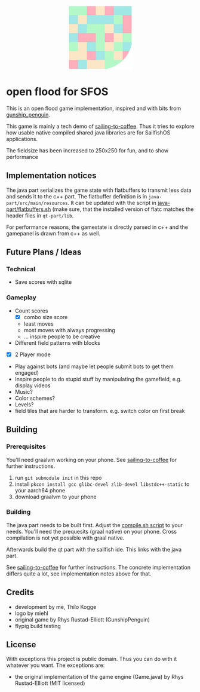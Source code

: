 <p align="center">
  <img src="qt-part/icons/172x172/harbour-flood-java.png" height="172">
</p>


# open flood for SFOS

This is an open flood game implementation, inspired and with bits from [gunship_penguin](https://github.com/GunshipPenguin/open_flood).

This game is mainly a tech demo of [sailing-to-coffee](https://github.com/thigg/sailing-to-coffee).
Thus it tries to explore how usable native compiled shared java libraries are for SailfishOS applications.

The fieldsize has been increased to 250x250 for fun, and to show performance

## Implementation notices
The java part serializes the game state with flatbuffers to transmit less data and sends it to the c++ part.
The flatbuffer definition is in `java-part/src/main/resources`.
It can be updated with the script in [java-part/flatbuffers.sh](java-part/flatbuffers.sh) (make sure, that the installed version of flatc matches the header files in `qt-part/lib`.

For performance reasons, the gamestate is directly parsed in c++ and the gamepanel is drawn from c++ as well.

## Future Plans / Ideas

### Technical
 - Save scores with sqlite

### Gameplay
 - Count scores
   - [x] combo size score
   - least moves
   - most moves with always progressing
   - ... inspire people to be creative
 - Different field patterns with blocks
 - [x] 2 Player mode
 - Play against bots (and maybe let people submit bots to get them engaged)
 - Inspire people to do stupid stuff by manipulating the gamefield, e.g. display videos
 - Music?
 - Color schemes?
 - Levels?
 - field tiles that are harder to transform. e.g. switch color on first break

## Building
### Prerequisites
You'll need graalvm working on your phone. See [sailing-to-coffee](https://github.com/thigg/sailing-to-coffee) for further instructions.

1. run `git submodule init` in this repo
1. install  `pkcon install gcc glibc-devel zlib-devel libstdc++-static` to your aarch64 phone
2. download graalvm to your phone

### Building

The java part needs to be built first. Adjust the [compile.sh script](java-part/compile.sh) to your needs.
You'll need the prequesits (graal native) on your phone. Cross compilation is not yet possible with graal native.

Afterwards build the qt part with the sailfish ide. This links with the java part.

See [sailing-to-coffee](https://github.com/thigg/sailing-to-coffee) for further instructions.
The concrete implementation differs quite a lot, see implementation notes above for that.

## Credits
 - development by me, Thilo Kogge
 - logo by miehl
 - original game by Rhys Rustad-Elliott (GunshipPenguin)
 - flypig build testing


## License
With exceptions this project is public domain. Thus you can do with it whatever you want.
The exceptions are:
 - the original implementation of the game engine (Game.java) by Rhys Rustad-Elliott (MIT licensed)
